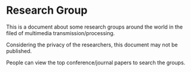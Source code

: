 # Research Group

This is a document about some research groups around the world in the filed of multimedia transmission/processing.

Considering the privacy of the researchers, this document may not be published.

People can view the top conference/journal papers to search the groups.